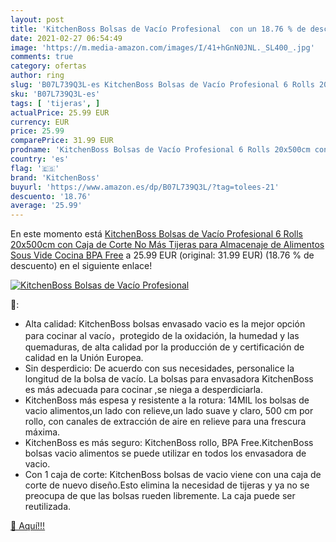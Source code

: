 ```yaml
---
layout: post
title: 'KitchenBoss Bolsas de Vacío Profesional  con un 18.76 % de descuento'
date: 2021-02-27 06:54:49
image: 'https://m.media-amazon.com/images/I/41+hGnN0JNL._SL400_.jpg'
comments: true
category: ofertas
author: ring
slug: 'B07L739Q3L-es KitchenBoss Bolsas de Vacío Profesional 6 Rolls 20x500cm...'
sku: 'B07L739Q3L-es'
tags: [ 'tijeras', ]
actualPrice: 25.99 EUR
currency: EUR
price: 25.99
comparePrice: 31.99 EUR
prodname: 'KitchenBoss Bolsas de Vacío Profesional 6 Rolls 20x500cm con Caja de Corte  No Más Tijeras  para Almacenaje de Alimentos  Sous Vide Cocina  BPA Free'
country: 'es'
flag: '🇪🇸'
brand: 'KitchenBoss'
buyurl: 'https://www.amazon.es/dp/B07L739Q3L/?tag=tolees-21'
descuento: '18.76'
average: '25.99'
---
```


En este momento está [KitchenBoss Bolsas de Vacío Profesional 6 Rolls 20x500cm con Caja de Corte  No Más Tijeras  para Almacenaje de Alimentos  Sous Vide Cocina  BPA Free](https://www.amazon.es/dp/B07L739Q3L/?tag=tolees-21) a 25.99 EUR (original: 31.99 EUR) (18.76 %  de descuento) en el siguiente enlace!

[![KitchenBoss Bolsas de Vacío Profesional ](https://m.media-amazon.com/images/I/41+hGnN0JNL._SL400_.jpg)](https://www.amazon.es/dp/B07L739Q3L/?tag=tolees-21)

🔎:

- Alta calidad: KitchenBoss bolsas envasado vacio es la mejor opción para cocinar al vacío，protegido de la oxidación, la humedad y las quemaduras, de alta calidad por la producción de y certificación de calidad en la Unión Europea.
- Sin desperdicio: De acuerdo con sus necesidades, personalice la longitud de la bolsa de vacío. La bolsas para envasadora KitchenBoss es más adecuada para cocinar ,se niega a desperdiciarla.
- KitchenBoss más espesa y resistente a la rotura: 14MIL los bolsas de vacio alimentos,un lado con relieve,un lado suave y claro, 500 cm por rollo, con canales de extracción de aire en relieve para una frescura máxima.
- KitchenBoss es más seguro: KitchenBoss rollo, BPA Free.KitchenBoss bolsas vacio alimentos se puede utilizar en todos los envasadora de vacio.
- Con 1 caja de corte: KitchenBoss bolsas de vacio viene con una caja de corte de nuevo diseño.Esto elimina la necesidad de tijeras y ya no se preocupa de que las bolsas rueden libremente. La caja puede ser reutilizada.

[🛒 Aquí!!!](https://www.amazon.es/dp/B07L739Q3L/?tag=tolees-21)
